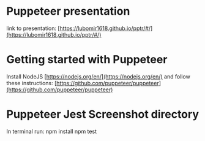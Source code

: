 # Puppeteer presentation

link to presentation: [https://lubomir1618.github.io/pptr/#/](https://lubomir1618.github.io/pptr/#/)


# Getting started with Puppeteer
Install NodeJS [https://nodejs.org/en/](https://nodejs.org/en/) and follow these instructions:
[https://github.com/puppeteer/puppeteer](https://github.com/puppeteer/puppeteer)

# Puppeteer Jest Screenshot directory

In terminal run:
npm install
npm test
